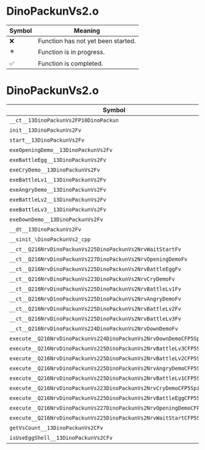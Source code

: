 # DinoPackunVs2.o
| Symbol | Meaning 
| ------------- | ------------- 
| :x: | Function has not yet been started. 
| :eight_pointed_black_star: | Function is in progress. 
| :white_check_mark: | Function is completed. 


# DinoPackunVs2.o
| Symbol | Decompiled? |
| ------------- | ------------- |
| `__ct__13DinoPackunVs2FP10DinoPackun` | :x: |
| `init__13DinoPackunVs2Fv` | :x: |
| `start__13DinoPackunVs2Fv` | :x: |
| `exeOpeningDemo__13DinoPackunVs2Fv` | :x: |
| `exeBattleEgg__13DinoPackunVs2Fv` | :x: |
| `exeCryDemo__13DinoPackunVs2Fv` | :x: |
| `exeBattleLv1__13DinoPackunVs2Fv` | :x: |
| `exeAngryDemo__13DinoPackunVs2Fv` | :x: |
| `exeBattleLv2__13DinoPackunVs2Fv` | :x: |
| `exeBattleLv3__13DinoPackunVs2Fv` | :x: |
| `exeDownDemo__13DinoPackunVs2Fv` | :x: |
| `__dt__13DinoPackunVs2Fv` | :x: |
| `__sinit_\DinoPackunVs2_cpp` | :x: |
| `__ct__Q216NrvDinoPackunVs225DinoPackunVs2NrvWaitStartFv` | :x: |
| `__ct__Q216NrvDinoPackunVs227DinoPackunVs2NrvOpeningDemoFv` | :x: |
| `__ct__Q216NrvDinoPackunVs225DinoPackunVs2NrvBattleEggFv` | :x: |
| `__ct__Q216NrvDinoPackunVs223DinoPackunVs2NrvCryDemoFv` | :x: |
| `__ct__Q216NrvDinoPackunVs225DinoPackunVs2NrvBattleLv1Fv` | :x: |
| `__ct__Q216NrvDinoPackunVs225DinoPackunVs2NrvAngryDemoFv` | :x: |
| `__ct__Q216NrvDinoPackunVs225DinoPackunVs2NrvBattleLv2Fv` | :x: |
| `__ct__Q216NrvDinoPackunVs225DinoPackunVs2NrvBattleLv3Fv` | :x: |
| `__ct__Q216NrvDinoPackunVs224DinoPackunVs2NrvDownDemoFv` | :x: |
| `execute__Q216NrvDinoPackunVs224DinoPackunVs2NrvDownDemoCFP5Spine` | :x: |
| `execute__Q216NrvDinoPackunVs225DinoPackunVs2NrvBattleLv3CFP5Spine` | :x: |
| `execute__Q216NrvDinoPackunVs225DinoPackunVs2NrvBattleLv2CFP5Spine` | :x: |
| `execute__Q216NrvDinoPackunVs225DinoPackunVs2NrvAngryDemoCFP5Spine` | :x: |
| `execute__Q216NrvDinoPackunVs225DinoPackunVs2NrvBattleLv1CFP5Spine` | :x: |
| `execute__Q216NrvDinoPackunVs223DinoPackunVs2NrvCryDemoCFP5Spine` | :x: |
| `execute__Q216NrvDinoPackunVs225DinoPackunVs2NrvBattleEggCFP5Spine` | :x: |
| `execute__Q216NrvDinoPackunVs227DinoPackunVs2NrvOpeningDemoCFP5Spine` | :x: |
| `execute__Q216NrvDinoPackunVs225DinoPackunVs2NrvWaitStartCFP5Spine` | :x: |
| `getVsCount__13DinoPackunVs2CFv` | :x: |
| `isUseEggShell__13DinoPackunVs2CFv` | :x: |
